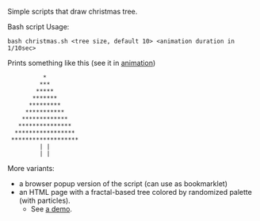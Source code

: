 Simple scripts that draw christmas tree.

Bash script Usage:
```
bash christmas.sh <tree size, default 10> <animation duration in 1/10sec>
```

Prints something like this (see it in [animation](https://asciinema.org/a/695773))
```
          *
         ***
        *****
       *******
      *********
     ***********
    *************
   ***************
  *****************
 *******************
         | |
         | |
```

More variants:
* a browser popup version of the script (can use as bookmarklet)
* an HTML page with a fractal-based tree colored by randomized palette (with particles).
  * See [a demo](https://ydyu.github.io/christmas.html).
